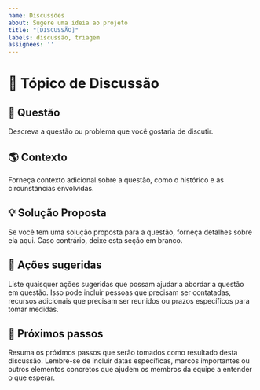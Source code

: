 ```yaml
---
name: Discussões
about: Sugere uma ideia ao projeto
title: "[DISCUSSÃO]"
labels: discussão, triagem
assignees: ''
---
```


# :speech_balloon: Tópico de Discussão
## :thinking: Questão
Descreva a questão ou problema que você gostaria de discutir.

## :earth_americas: Contexto
Forneça contexto adicional sobre a questão, como o histórico e as circunstâncias envolvidas.

## :bulb: Solução Proposta
Se você tem uma solução proposta para a questão, forneça detalhes sobre ela aqui. Caso contrário, deixe esta seção em branco.

## :mega: Ações sugeridas
Liste quaisquer ações sugeridas que possam ajudar a abordar a questão em questão. Isso pode incluir pessoas que precisam ser contatadas, recursos adicionais que precisam ser reunidos ou prazos específicos para tomar medidas.

## :handshake: Próximos passos
Resuma os próximos passos que serão tomados como resultado desta discussão. Lembre-se de incluir datas específicas, marcos importantes ou outros elementos concretos que ajudem os membros da equipe a entender o que esperar.

